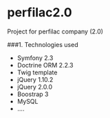 # perfilac2.0
Project for perfilac company (2.0)

###1. Technologies used
 * Symfony 2.3
 * Doctrine ORM 2.2.3 
 * Twig template
 * jQuery 1.10.2
 * jQuery 2.0.0
 * Boostrap 3
 * MySQL
 * ....

